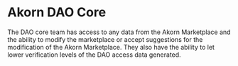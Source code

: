 # Akorn DAO Core

The DAO core team has access to any data from the Akorn Marketplace and the ability to modify the marketplace or accept suggestions for the modification of the Akorn Marketplace. They also have the ability to let lower verification levels of the DAO access data generated.
